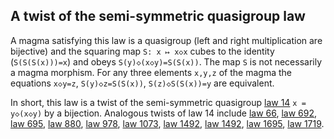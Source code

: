 ## A twist of the semi-symmetric quasigroup law

A magma satisfying this law is a quasigroup (left and right multiplication are bijective) and the squaring map `S: x ↦ x◇x` cubes to the identity (`S(S(S(x)))=x`) and obeys `S(y)◇(x◇y)=S(S(x))`.  The map `S` is not necessarily a magma morphism.  For any three elements `x,y,z` of the magma the equations `x◇y=z`, `S(y)◇z=S(S(x))`, `S(z)◇S(S(x))=y` are equivalent.

In short, this law is a twist of the semi-symmetric quasigroup [law 14](https://teorth.github.io/equational_theories/implications/?14) `x = y◇(x◇y)` by a bijection.  Analogous twists of law 14 include [law 66](https://teorth.github.io/equational_theories/implications/?66), [law 692](https://teorth.github.io/equational_theories/implications/?692), [law 695](https://teorth.github.io/equational_theories/implications/?695), [law 880](https://teorth.github.io/equational_theories/implications/?880), [law 978](https://teorth.github.io/equational_theories/implications/?978), [law 1073](https://teorth.github.io/equational_theories/implications/?1073), [law 1492](https://teorth.github.io/equational_theories/implications/?1492), [law 1492](https://teorth.github.io/equational_theories/implications/?1496), [law 1695](https://teorth.github.io/equational_theories/implications/?1695), [law 1719](https://teorth.github.io/equational_theories/implications/?1719).
